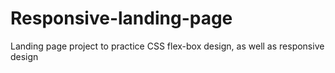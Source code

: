 # Responsive-landing-page
Landing page project to practice CSS flex-box design, as well as responsive design
